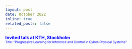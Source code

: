 ```yaml
---
layout: post
date: October 2022
inline: true
related_posts: false
---
```



<b> <font color="blue"> Invited talk at KTH, Stockholm </font></b>
<br> <font size="1" color="blue">Title: "Progressive Learning for Inference and Control in Cyber-Physical Systems"</font> 

